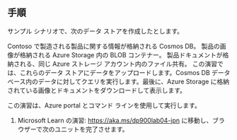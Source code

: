 ﻿---
lab:
    title: 'ラボ 02: 非リレーショナルデータストアでデータのアップロード、ダウンロード、およびクエリを行う'
    module: 'モジュール 03: Azure のリレーショナル データの詳細を理解する'
---

## 手順
サンプル シナリオで、次のデータ ストアを作成したとします。

Contoso で製造される製品に関する情報が格納される Cosmos DB。
製品の画像が格納される Azure Storage 内の BLOB コンテナー。
製品ドキュメントが格納される、同じ Azure ストレージ アカウント内のファイル共有。
この演習では、これらのデータ ストアにデータをアップロードします。Cosmos DB データベース内のデータに対してクエリを実行します。最後に、Azure Storage に格納されている画像とドキュメントをダウンロードして表示します。

この演習は、Azure portal とコマンド ラインを使用して実行します。

1.	Microsoft Learn の演習: https://aka.ms/dp900lab04-jpn に移動し、ブラウザーで次のユニットを完了させます。 
